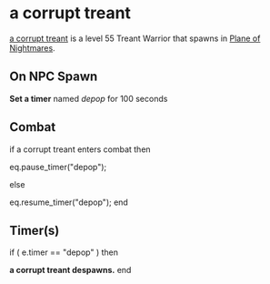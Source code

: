 # a corrupt treant



[a corrupt treant](/npc/204460) is a level 55 Treant Warrior that spawns in [Plane of Nightmares](/zone/204).



## On NPC Spawn

**Set a timer** named *depop* for 100 seconds


## Combat

if  a corrupt treant enters combat  then


eq.pause_timer("depop");

else


eq.resume_timer("depop");
end



## Timer(s)

if ( e.timer == "depop" ) then


**a corrupt treant despawns.**
end
